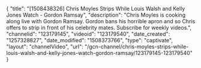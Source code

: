 {
    "title": "[1508438326] Chris Moyles Strips While Louis Walsh and Kelly Jones Watch - Gordon Ramsay",
    "description": "Chris Moyles is cooking along live with Gordon Ramsay. Gordon bans his horrible apron and so Chris offers to strip in front of his celebrity mates. Subscribe for weekly videos.",
    "channelid": "123179145",
    "videoid": "123179540",
    "date_created": "1257328827",
    "date_modified": "1508373766",
    "type": "captivate",
    "layout": "channelVideo",
    "url": "\/gcn-channel\/chris-moyles-strips-while-louis-walsh-and-kelly-jones-watch-gordon-ramsay\/123179145-123179540"
}